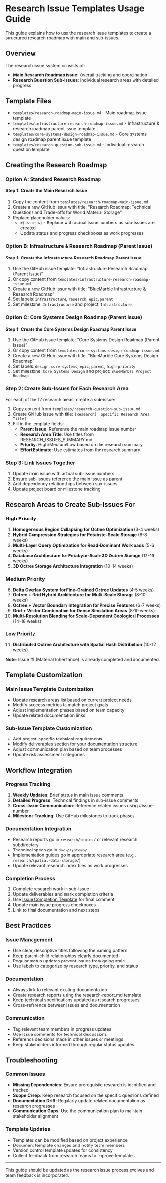 # Research Issue Templates Usage Guide

This guide explains how to use the research issue templates to create a structured research roadmap with main and sub-issues.

## Overview

The research issue system consists of:
- **Main Research Roadmap Issue**: Overall tracking and coordination
- **Research Question Sub-Issues**: Individual research areas with detailed progress

## Template Files

- `templates/research-roadmap-main-issue.md` - Main roadmap issue template
- `templates/infrastructure-research-roadmap-issue.md` - Infrastructure & research roadmap parent issue template
- `templates/core-systems-design-roadmap-issue.md` - Core systems design roadmap parent issue template
- `templates/research-question-sub-issue.md` - Individual research question template

## Creating the Research Roadmap

### Option A: Standard Research Roadmap

#### Step 1: Create the Main Research Issue

1. Copy the content from `templates/research-roadmap-main-issue.md`
2. Create a new GitHub issue with title: "Research Roadmap: Technical Questions and Trade-offs for World Material Storage"
3. Replace placeholder values:
   - `#[Issue-X]` - Replace with actual issue numbers as sub-issues are created
   - Update status and progress checkboxes as work progresses

### Option B: Infrastructure & Research Roadmap (Parent Issue)

#### Step 1: Create the Infrastructure Research Roadmap Parent Issue

1. Use the GitHub issue template: "Infrastructure Research Roadmap (Parent Issue)" 
2. Or copy content from `templates/infrastructure-research-roadmap-issue.md`
3. Create a new GitHub issue with title: "BlueMarble Infrastructure & Research Roadmap"
4. Set labels: `infrastructure`, `research`, `epic`, `parent`
5. Set milestone: `Infrastructure` and project: `Infrastructure`

### Option C: Core Systems Design Roadmap (Parent Issue)

#### Step 1: Create the Core Systems Design Roadmap Parent Issue

1. Use the GitHub issue template: "Core Systems Design Roadmap (Parent Issue)"
2. Or copy content from `templates/core-systems-design-roadmap-issue.md`
3. Create a new GitHub issue with title: "BlueMarble Core Systems Design Roadmap"
4. Set labels: `design`, `core-systems`, `epic`, `parent`, `high-priority`
5. Set milestone: `Core Systems Design` and project: `BlueMarble Project Roadmap`

### Step 2: Create Sub-Issues for Each Research Area

For each of the 12 research areas, create a sub-issue:

1. Copy content from `templates/research-question-sub-issue.md`
2. Create GitHub issue with title: `[Research] [Specific Research Area Title]`
3. Fill in the template fields:
   - **Parent Issue**: Reference the main roadmap issue number
   - **Research Area Title**: Use titles from RESEARCH_ISSUES_SUMMARY.md
   - **Priority**: High/Medium/Low based on the research summary
   - **Effort Estimate**: Use estimates from the research summary

### Step 3: Link Issues Together

1. Update main issue with actual sub-issue numbers
2. Ensure sub-issues reference the main issue as parent
3. Add dependency relationships between sub-issues
4. Update project board or milestone tracking

## Research Areas to Create Sub-Issues For

### High Priority
1. **Homogeneous Region Collapsing for Octree Optimization** (3-4 weeks)
2. **Hybrid Compression Strategies for Petabyte-Scale Storage** (6-8 weeks)
3. **Multi-Layer Query Optimization for Read-Dominant Workloads** (5-6 weeks)
4. **Database Architecture for Petabyte-Scale 3D Octree Storage** (12-16 weeks)
5. **3D Octree Storage Architecture Integration** (10-14 weeks)

### Medium Priority
6. **Delta Overlay System for Fine-Grained Octree Updates** (4-5 weeks)
7. **Octree + Grid Hybrid Architecture for Multi-Scale Storage** (8-10 weeks)
8. **Octree + Vector Boundary Integration for Precise Features** (6-7 weeks)
9. **Grid + Vector Combination for Dense Simulation Areas** (8-10 weeks)
10. **Multi-Resolution Blending for Scale-Dependent Geological Processes** (14-18 weeks)

### Low Priority
11. **Distributed Octree Architecture with Spatial Hash Distribution** (10-12 weeks)

**Note**: Issue #1 (Material Inheritance) is already completed and documented.

## Template Customization

### Main Issue Template Customization
- Update research areas list based on current project needs
- Modify success metrics to match project goals
- Adjust implementation phases based on team capacity
- Update related documentation links

### Sub-Issue Template Customization
- Add project-specific technical requirements
- Modify deliverables section for your documentation structure
- Adjust communication plan based on team processes
- Update risk assessment categories

## Workflow Integration

### Progress Tracking
1. **Weekly Updates**: Brief status in main issue comments
2. **Detailed Progress**: Technical findings in sub-issue comments
3. **Cross-Issue Communication**: Reference related issues using #issue-number
4. **Milestone Tracking**: Use GitHub milestones to track phases

### Documentation Integration
- Research reports go in `research/topics/` or relevant research subdirectory
- Technical specs go in `docs/systems/`
- Implementation guides go in appropriate research area (e.g., `research/spatial-data-storage/`)
- Update relevant research index files as work progresses

### Completion Process
1. Complete research work in sub-issue
2. Update deliverables and mark completion criteria
3. Use [Issue Completion Template](issue-completion-template.md) for final comment
4. Update main issue progress checkboxes
5. Link to final documentation and next steps

## Best Practices

### Issue Management
- Use clear, descriptive titles following the naming pattern
- Keep parent-child relationships clearly documented
- Regular status updates prevent issues from going stale
- Use labels to categorize by research type, priority, and status

### Documentation
- Always link to relevant existing documentation
- Create research reports using the research-report.md template
- Keep technical specifications updated as research progresses
- Cross-reference between issues and documentation

### Communication
- Tag relevant team members in progress updates
- Use issue comments for technical discussions
- Reference decisions made in other issues or meetings
- Keep stakeholders informed through regular status updates

## Troubleshooting

### Common Issues
- **Missing Dependencies**: Ensure prerequisite research is identified and tracked
- **Scope Creep**: Keep research focused on the specific questions defined
- **Documentation Drift**: Regularly update related documentation as research progresses
- **Communication Gaps**: Use the communication plan to maintain stakeholder alignment

### Template Updates
- Templates can be modified based on project experience
- Document template changes and notify team members
- Version control template updates for consistency
- Collect feedback from research teams to improve templates

---

This guide should be updated as the research issue process evolves and team feedback is incorporated.